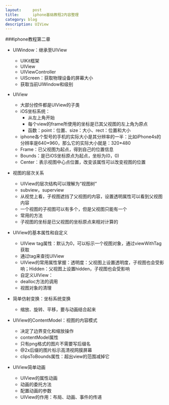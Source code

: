 ```yaml
---
layout:     post
title:      iphone基础教程2内容整理
category: blog
description: UIView
---
```


###iphone教程第二章
* UIWindow：继承至UIView
  - UIKit框架
  - UIView
  - UIViewController
  - UIScreen：获取物理设备的屏幕大小
  - 获取当前UIWindow和级别

* UIView
  - 大部分控件都是UIView的子类
  - iOS坐标系统：
    - 从左上角开始
    - 每个view的frame所使用的坐标是已其父视图的左上角为原点
    - 函数：point：位置、size：大小、rect：位置和大小
  - iphone各个型号的手机的实际大小是其分辨率的一半：比如iPhone4s的分辨率是640\*960，那么它的实际大小就是：320\*480
  - Frame：已父视图为起点，得到自己的位置信息
  - Bounds：是已iOS坐标原点为起点，坐标为(0，0)
  - Center：表示视图中心点位置，改变该属性可以改变视图的位置

* 视图的层次关系
  - UIView的层次结构可以理解为“视图树”
  - subview，superview
  - 从视觉上看，子视图遮挡了父视图的内容，设置透明属性可以看到父视图内容
  - 一个视图的子视图可以有多个，但是父视图只能有一个
  - 常用的方法
  - 子视图的坐标是已父视图的坐标原点来相对计算的


* UIView的基本属性和自定义
  - UIView tag属性：默认为0，可以标示一个视图对象，通过viewWithTag获取
  - 通过tag来查找UIView
  - UIView的常用属性掌握：透明度：父视图上设置透明度，子视图也会受影响；Hidden：父视图上设置hidden，子视图也会受影响
  - 自定义UIView：   
  - dealloc方法的调用
  - 视图对象的清理


* 简单仿射变换：坐标系统变换
  - 缩放、旋转、平移，要与动画结合起来


* UIView的ContentModel：视图的内容模式
  - 决定了边界变化和缩放操作
  - contentModel属性
  - 只有png格式的图片不需要写后缀名
  - @2x后缀的图片标示高清视网膜屏幕
  - clipsToBounds属性：超出view的范围减掉它
  
* UIView简单动画
  - UIView的属性动画
  - 动画的委托方法
  - 配置动画的参数
  - UIView的作用：布局、动画、事件的传递
  